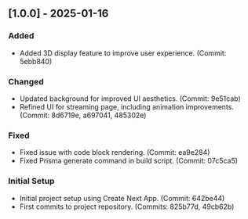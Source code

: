 ## [1.0.0] - 2025-01-16

### Added
- Added 3D display feature to improve user experience. (Commit: 5ebb840)

### Changed
- Updated background for improved UI aesthetics. (Commit: 9e51cab)
- Refined UI for streaming page, including animation improvements. (Commit: 8d6719e, a697041, 485302e)

### Fixed
- Fixed issue with code block rendering. (Commit: ea9e284)
- Fixed Prisma generate command in build script. (Commit: 07c5ca5)

### Initial Setup
- Initial project setup using Create Next App. (Commit: 642be44)
- First commits to project repository. (Commits: 825b77d, 49cb62b)
